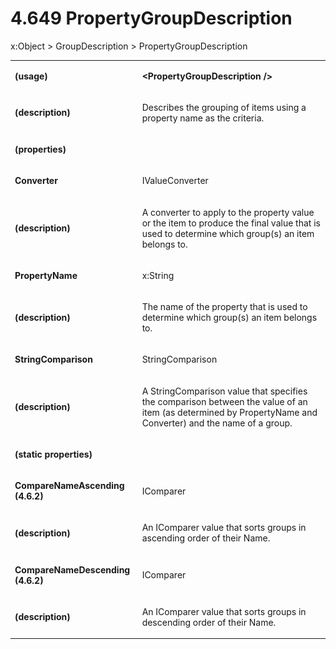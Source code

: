<html dir="LTR" xmlns:mshelp="http://msdn.microsoft.com/mshelp" xmlns:ddue="http://ddue.schemas.microsoft.com/authoring/2003/5" xmlns:xlink="http://www.w3.org/1999/xlink" xmlns:tool="http://www.microsoft.com/tooltip"><body><input type="hidden" id="userDataCache" class="userDataStyle"><input type="hidden" id="hiddenScrollOffset"><img id="dropDownImage" style="display:none; height:0; width:0;" src="../local/drpdown.gif"><img id="dropDownHoverImage" style="display:none; height:0; width:0;" src="../local/drpdown_orange.gif"><img id="collapseImage" style="display:none; height:0; width:0;" src="../local/collapse.gif"><img id="expandImage" style="display:none; height:0; width:0;" src="../local/exp.gif"><img id="collapseAllImage" style="display:none; height:0; width:0;" src="../local/collall.gif"><img id="expandAllImage" style="display:none; height:0; width:0;" src="../local/expall.gif"><img id="copyImage" style="display:none; height:0; width:0;" src="../local/copycode.gif"><img id="copyHoverImage" style="display:none; height:0; width:0;" src="../local/copycodeHighlight.gif"><div id="header"><h1 class="heading">4.649 PropertyGroupDescription</h1></div><div id="mainSection"><div id="mainBody"><div id="allHistory" class="saveHistory" onsave="saveAll()" onload="loadAll()"></div>




<p xmlns:wsd="http://wsdev.schemas.microsoft.com/authoring/2008/2" xmlns:msxsl="urn:schemas-microsoft-com:xslt" xmlns:script="urn:script" xmlns:build="urn:build">
<div id="sectionSection0" class="section" name="collapseableSection"><content xmlns="http://ddue.schemas.microsoft.com/authoring/2003/5" xmlns:wsd="http://wsdev.schemas.microsoft.com/authoring/2008/2" xmlns:msxsl="urn:schemas-microsoft-com:xslt" xmlns:script="urn:script" xmlns:build="urn:build">
				</content></div><div id="sectionSection1" class="section" name="collapseableSection"><content xmlns="http://ddue.schemas.microsoft.com/authoring/2003/5" xmlns:wsd="http://wsdev.schemas.microsoft.com/authoring/2008/2" xmlns:msxsl="urn:schemas-microsoft-com:xslt" xmlns:script="urn:script" xmlns:build="urn:build">
					<p xmlns="">
						<mshelp:link keywords="32151b2e-6b09-45cd-afba-003da191b81a" tabindex="0">x:Object</mshelp:link> &gt; GroupDescription &gt; PropertyGroupDescription</p>
					<p xmlns=""><b></b></p><table class="ProtocolAuthoredTable" xmlns=""><tr>
								<td>
									<p>
										<b>(usage)</b>
									</p>
								</td>
								<td>
									<p>
										<b>&lt;PropertyGroupDescription /&gt;</b>
									</p>
								</td>
							</tr><tr>
							<td>
								<p>
									<b>(description)</b>
								</p>
							</td>
							<td>
								<p>Describes the grouping of items using a property name as the criteria.</p>
							</td>
						</tr><tr>
							<td>
								<p>
									<b>(properties)</b>
								</p>
							</td>
							<td>
							</td>
						</tr><tr>
							<td>
								<p>
									<b>Converter</b>
								</p>
							</td>
							<td>
								<p>
									<mshelp:link keywords="f4d86653-f212-4a63-870a-65209e8eaa01" tabindex="0">IValueConverter</mshelp:link>
								</p>
							</td>
						</tr><tr>
							<td>
								<p>
									<b>(description)</b>
								</p>
							</td>
							<td>
								<p>A converter to apply to the property value or the item to produce the final value that is used to determine which group(s) an item belongs to.</p>
							</td>
						</tr><tr>
							<td>
								<p>
									<b>PropertyName</b>
								</p>
							</td>
							<td>
								<p>
									<mshelp:link keywords="53943bcb-4857-45ec-bda0-b7e103c59a3e" tabindex="0">x:String</mshelp:link>
								</p>
							</td>
						</tr><tr>
							<td>
								<p>
									<b>(description)</b>
								</p>
							</td>
							<td>
								<p>The name of the property that is used to determine which group(s) an item belongs to.</p>
							</td>
						</tr><tr>
							<td>
								<p>
									<b>StringComparison</b>
								</p>
							</td>
							<td>
								<p>
									<mshelp:link keywords="a65bde0a-11ac-4269-b171-ce27726c004c" tabindex="0">StringComparison</mshelp:link>
								</p>
							</td>
						</tr><tr>
							<td>
								<p>
									<b>(description)</b>
								</p>
							</td>
							<td>
								<p>A StringComparison value that specifies the comparison between the value of an item (as determined by PropertyName and Converter) and the name of a group.</p>
							</td>
						</tr>
 <tr>
 <td>
 <p>
 <b>(static properties)</b>
 </p>
 </td>
 <td>
 </td>
 </tr><tr>
 <td>
 <p>
 <b>CompareNameAscending (4.6.2)</b>
 </p>
 </td>
 <td>
 <p>IComparer</p>
 </td>
 </tr>
 <tr>
 <td>
 <p>
 <b>(description)</b>
 </p>
 </td>
 <td>
 <p>An IComparer value that sorts groups in ascending order of their Name.</p>
 </td>
 </tr>
 <tr>
 <td>
 <p>
 <b>CompareNameDescending (4.6.2)</b>
 </p>
 </td>
 <td>
 <p>IComparer</p>
 </td>
 </tr>
 <tr>
 <td>
 <p>
 <b>(description)</b>
 </td>
 <td>
 <p>An IComparer value that sorts groups in descending order of their Name.</p>
 </td>
 </tr></table>
				</content></div><!--[if gte IE 5]>
			<tool:tip element="languageFilterToolTip" avoidmouse="false"/>
		<![endif]--></div><a name="feedback"></a><span></span></div></body></html>
